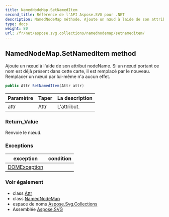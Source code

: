 ```yaml
---
title: NamedNodeMap.SetNamedItem
second_title: Référence de l'API Aspose.SVG pour .NET
description: NamedNodeMap méthode. Ajoute un nœud à laide de son attribut nodeName. Si un nœud portant ce nom est déjà présent dans cette carte il est remplacé par le nouveau. Remplacer un nœud par luimême na aucun effet.
type: docs
weight: 80
url: /fr/net/aspose.svg.collections/namednodemap/setnameditem/
---
```

## NamedNodeMap.SetNamedItem method

Ajoute un nœud à l'aide de son attribut nodeName. Si un nœud portant ce nom est déjà présent dans cette carte, il est remplacé par le nouveau. Remplacer un nœud par lui-même n'a aucun effet.

```csharp
public Attr SetNamedItem(Attr attr)
```

| Paramètre | Taper | La description |
| --- | --- | --- |
| attr | Attr | L'attribut. |

### Return_Value

Renvoie le nœud.

### Exceptions

| exception | condition |
| --- | --- |
| [DOMException](../../../aspose.svg.dom/domexception/) |  |

### Voir également

* class [Attr](../../../aspose.svg.dom/attr/)
* class [NamedNodeMap](../)
* espace de noms [Aspose.Svg.Collections](../../namednodemap/)
* Assemblée [Aspose.SVG](../../../)



